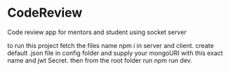 # CodeReview
Code review app for mentors and student using socket server

to run this project fetch the files name npm i in server and client.
create default .json file in config folder and supply your mongoURI with this exact name and jwt Secret.
then from the root folder run npm run dev.

